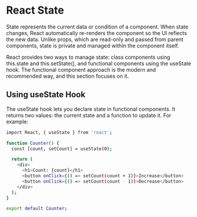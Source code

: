 # React State

State represents the current data or condition of a component. When state changes, React automatically re-renders the component so the UI reflects the new data. Unlike props, which are read-only and passed from parent components, state is private and managed within the component itself.

React provides two ways to manage state: class components using this.state and this.setState(), and functional components using the useState hook. The functional component approach is the modern and recommended way, and this section focuses on it.

## Using useState Hook

The useState hook lets you declare state in functional components. It returns two values: the current state and a function to update it. For example:

```bash
import React, { useState } from 'react';

function Counter() {
  const [count, setCount] = useState(0);

  return (
    <div>
      <h1>Count: {count}</h1>
      <button onClick={() => setCount(count + 1)}>Increase</button>
      <button onClick={() => setCount(count - 1)}>Decrease</button>
    </div>
  );
}

export default Counter;

```
